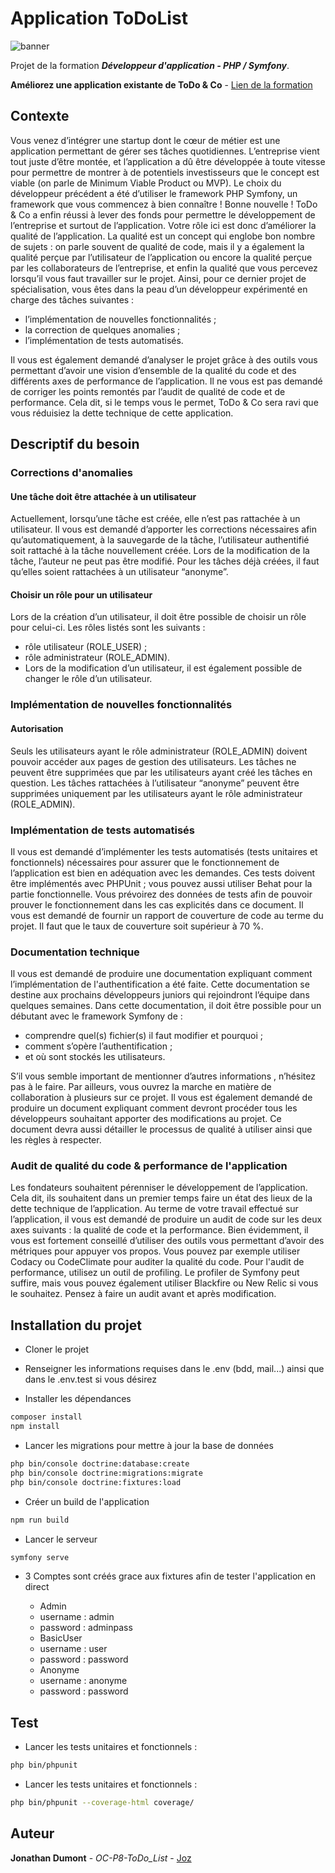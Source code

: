 # Application ToDoList

![banner](https://github.com/user-attachments/assets/000bdfe6-a392-4a96-8ea5-7395207a34c7)

Projet de la formation ***Développeur d'application - PHP / Symfony***.

**Améliorez une application existante de ToDo & Co** - [Lien de la formation](https://openclassrooms.com/fr/paths/876-developpeur-dapplication-php-symfony)

## Contexte

Vous venez d’intégrer une startup dont le cœur de métier est une application permettant de gérer ses tâches quotidiennes. L’entreprise vient tout juste d’être montée, et l’application a dû être développée à toute vitesse pour permettre de montrer à de potentiels investisseurs que le concept est viable (on parle de Minimum Viable Product ou MVP).
Le choix du développeur précédent a été d’utiliser le framework PHP Symfony, un framework que vous commencez à bien connaître ! 
Bonne nouvelle ! ToDo & Co a enfin réussi à lever des fonds pour permettre le développement de l’entreprise et surtout de l’application.
Votre rôle ici est donc d’améliorer la qualité de l’application. La qualité est un concept qui englobe bon nombre de sujets : on parle souvent de qualité de code, mais il y a également la qualité perçue par l’utilisateur de l’application ou encore la qualité perçue par les collaborateurs de l’entreprise, et enfin la qualité que vous percevez lorsqu’il vous faut travailler sur le projet.
Ainsi, pour ce dernier projet de spécialisation, vous êtes dans la peau d’un développeur expérimenté en charge des tâches suivantes :

*   l’implémentation de nouvelles fonctionnalités ;
*   la correction de quelques anomalies ;
*   l’implémentation de tests automatisés.

Il vous est également demandé d’analyser le projet grâce à des outils vous permettant d’avoir une vision d’ensemble de la qualité du code et des différents axes de performance de l’application.
Il ne vous est pas demandé de corriger les points remontés par l’audit de qualité de code et de performance. Cela dit, si le temps vous le permet, ToDo & Co sera ravi que vous réduisiez la dette technique de cette application.

## Descriptif du besoin 

### Corrections d'anomalies

#### Une tâche doit être attachée à un utilisateur
Actuellement, lorsqu’une tâche est créée, elle n’est pas rattachée à un utilisateur. Il vous est demandé d’apporter les corrections nécessaires afin qu’automatiquement, à la sauvegarde de la tâche, l’utilisateur authentifié soit rattaché à la tâche nouvellement créée.
Lors de la modification de la tâche, l’auteur ne peut pas être modifié.
Pour les tâches déjà créées, il faut qu’elles soient rattachées à un utilisateur “anonyme”.

#### Choisir un rôle pour un utilisateur
Lors de la création d’un utilisateur, il doit être possible de choisir un rôle pour celui-ci. Les rôles listés sont les suivants :

*   rôle utilisateur (ROLE_USER) ;
*   rôle administrateur (ROLE_ADMIN).
*   Lors de la modification d’un utilisateur, il est également possible de changer le rôle d’un utilisateur.

### Implémentation de nouvelles fonctionnalités

#### Autorisation
Seuls les utilisateurs ayant le rôle administrateur (ROLE_ADMIN) doivent pouvoir accéder aux pages de gestion des utilisateurs.
Les tâches ne peuvent être supprimées que par les utilisateurs ayant créé les tâches en question.
Les tâches rattachées à l’utilisateur “anonyme” peuvent être supprimées uniquement par les utilisateurs ayant le rôle administrateur (ROLE_ADMIN).

### Implémentation de tests automatisés
Il vous est demandé d’implémenter les tests automatisés (tests unitaires et fonctionnels) nécessaires pour assurer que le fonctionnement de l’application est bien en adéquation avec les demandes.
Ces tests doivent être implémentés avec PHPUnit ; vous pouvez aussi utiliser Behat pour la partie fonctionnelle.
Vous prévoirez des données de tests afin de pouvoir prouver le fonctionnement dans les cas explicités dans ce document.
Il vous est demandé de fournir un rapport de couverture de code au terme du projet. Il faut que le taux de couverture soit supérieur à 70 %.

### Documentation technique
Il vous est demandé de produire une documentation expliquant comment l’implémentation de l'authentification a été faite. Cette documentation se destine aux prochains développeurs juniors qui rejoindront l’équipe dans quelques semaines. Dans cette documentation, il doit être possible pour un débutant avec le framework Symfony de :

*   comprendre quel(s) fichier(s) il faut modifier et pourquoi ;
*   comment s’opère l’authentification ;
*   et où sont stockés les utilisateurs.

S’il vous semble important de mentionner d’autres informations , n’hésitez pas à le faire.
Par ailleurs, vous ouvrez la marche en matière de collaboration à plusieurs sur ce projet. Il vous est également demandé de produire un document expliquant comment devront procéder tous les développeurs souhaitant apporter des modifications au projet.
Ce document devra aussi détailler le processus de qualité à utiliser ainsi que les règles à respecter.

### Audit de qualité du code & performance de l'application
Les fondateurs souhaitent pérenniser le développement de l’application. Cela dit, ils souhaitent dans un premier temps faire un état des lieux de la dette technique de l’application.
Au terme de votre travail effectué sur l’application, il vous est demandé de produire un audit de code sur les deux axes suivants : la qualité de code et la performance.
Bien évidemment, il vous est fortement conseillé d’utiliser des outils vous permettant d’avoir des métriques pour appuyer vos propos.
Vous pouvez par exemple utiliser Codacy ou CodeClimate pour auditer la qualité du code. Pour l'audit de performance, utilisez un outil de profiling. Le profiler de Symfony peut suffire, mais vous pouvez également utiliser Blackfire ou New Relic si vous le souhaitez. Pensez à faire un audit avant et après modification.


## Installation du projet 

*   Cloner le projet

*   Renseigner les informations requises dans le .env (bdd, mail...) ainsi que dans le .env.test si vous désirez 

*   Installer les dépendances

```bash
composer install
npm install
```

*   Lancer les migrations pour mettre à jour la base de données

```bash
php bin/console doctrine:database:create
php bin/console doctrine:migrations:migrate
php bin/console doctrine:fixtures:load
```

*   Créer un build de l'application

```bash
npm run build
```

*   Lancer le serveur

```bash
symfony serve
```

*   3 Comptes sont créés grace aux fixtures afin de tester l'application en direct

    *   Admin
    - username : admin
    - password : adminpass
    *   BasicUser
    - username : user
    - password : password
    *   Anonyme
    - username : anonyme
    - password : password
    
## Test

*   Lancer les tests unitaires et fonctionnels :

```bash
php bin/phpunit
```

*   Lancer les tests unitaires et fonctionnels :

```bash
php bin/phpunit --coverage-html coverage/
```



## Auteur

**Jonathan Dumont** - *OC-P8-ToDo_List* - [Joz](https://github.com/JozBLT)
